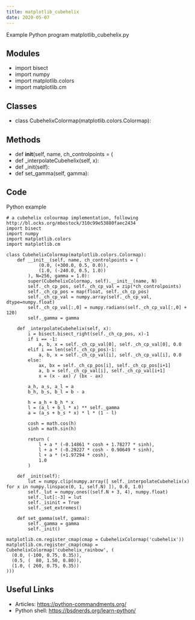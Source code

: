 ```yaml
---
title: matplotlib_cubehelix
date: 2020-05-07
---
```

Example Python program matplotlib_cubehelix.py

## Modules

* import bisect
* import numpy
* import matplotlib.colors
* import matplotlib.cm

## Classes

* class CubehelixColormap(matplotlib.colors.Colormap):

## Methods

* def __init__(self, name, ch_controlpoints = (
* def _interpolateCubehelix(self, x):
* def _init(self):
* def set_gamma(self, gamma):

## Code

Python example

    # a cubehelix colourmap implementation, following http://bl.ocks.org/mbostock/310c99e53880faec2434
    import bisect
    import numpy
    import matplotlib.colors
    import matplotlib.cm
    
    class CubehelixColormap(matplotlib.colors.Colormap):
        def __init__(self, name, ch_controlpoints = (
                (0.0, (+300.0, 0.5, 0.0)),
                (1.0, (-240.0, 0.5, 1.0))
            ), N=256, gamma = 1.0):
            super(CubehelixColormap, self).__init__(name, N)
            self._ch_cp_pos, self._ch_cp_val = zip(*ch_controlpoints)
            self._ch_cp_pos = map(float, self._ch_cp_pos)
            self._ch_cp_val = numpy.array(self._ch_cp_val, dtype=numpy.float)
            self._ch_cp_val[:,0] = numpy.radians(self._ch_cp_val[:,0] + 120)
            self._gamma = gamma
    
        def _interpolateCubehelix(self, x):
            i = bisect.bisect_right(self._ch_cp_pos, x)-1
            if i == -1:
                a, b, x = self._ch_cp_val[0], self._ch_cp_val[0], 0.0
            elif i == len(self._ch_cp_pos)-1:
                a, b, x = self._ch_cp_val[i], self._ch_cp_val[i], 0.0
            else:
                ax, bx = self._ch_cp_pos[i], self._ch_cp_pos[i+1]
                a, b = self._ch_cp_val[i], self._ch_cp_val[i+1]
                x = (x - ax) / (bx - ax)
    
            a_h, a_s, a_l = a
            b_h, b_s, b_l = b - a
    
            h = a_h + b_h * x
            l = (a_l + b_l * x) ** self._gamma
            a = (a_s + b_s * x) * l * (1 - l)
    
            cosh = math.cos(h)
            sinh = math.sin(h)
    
            return (
                l + a * (-0.14861 * cosh + 1.78277 * sinh),
                l + a * (-0.29227 * cosh - 0.90649 * sinh),
                l + a * (+1.97294 * cosh),
                1.0
            )
    
        def _init(self):
            lut = numpy.clip(numpy.array([ self._interpolateCubehelix(x) for x in numpy.linspace(0, 1, self.N) ]), 0.0, 1.0)
            self._lut = numpy.ones((self.N + 3, 4), numpy.float)
            self._lut[:-3] = lut
            self._isinit = True
            self._set_extremes()
    
        def set_gamma(self, gamma):
            self._gamma = gamma
            self._init()
    
    matplotlib.cm.register_cmap(cmap = CubehelixColormap('cubehelix'))
    matplotlib.cm.register_cmap(cmap = CubehelixColormap('cubehelix_rainbow', (
      (0.0, (-100, 0.75, 0.35)),
      (0.5, (  80, 1.50, 0.80)),
      (1.0, ( 260, 0.75, 0.35))
    )))

## Useful Links

- Articles: https://python-commandments.org/
- Python shell: https://bsdnerds.org/learn-python/
